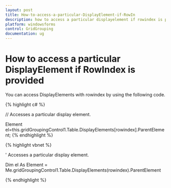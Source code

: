 ```yaml
---
layout: post
title: How-to-access-a-particular-DisplayElement-if-RowIn
description: how to access a particular displayelement if rowindex is provided
platform: windowsforms
control: GridGrouping
documentation: ug
---
```


# How to access a particular DisplayElement if RowIndex is provided

You can access DisplayElements with rowindex by using the following code.

{% highlight c# %}



// Accesses a particular display element.

Element el=this.gridGroupingControl1.Table.DisplayElements[rowindex].ParentElement;
{% endhighlight %}


{% highlight vbnet %}



' Accesses a particular display element.

Dim el As Element = Me.gridGroupingControl1.Table.DisplayElements(rowindex).ParentElement


{% endhighlight %}
